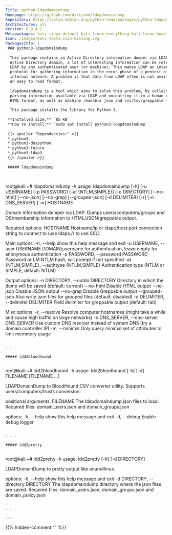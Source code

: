 ```yaml
---
Title: python-ldapdomaindump
Homepage: https://github.com/dirkjanm/ldapdomaindump
Repository: https://salsa.debian.org/python-team/packages/python-ldapdomaindump
Architectures: all
Version: 0.9.4-1
Metapackages: kali-linux-default kali-linux-everything kali-linux-headless kali-linux-large kali-tools-exploitation kali-tools-forensics kali-tools-information-gathering kali-tools-passwords kali-tools-respond kali-tools-social-engineering kali-tools-top10 kali-tools-vulnerability kali-tools-web 
Icon: /images/kali-tools-icon-missing.svg
PackagesInfo: |
 ### python3-ldapdomaindump
 
  This package contains an Active Directory information dumper via LDAP. In an
  Active Directory domain, a lot of interesting information can be retrieved via
  LDAP by any authenticated user (or machine). This makes LDAP an interesting
  protocol for gathering information in the recon phase of a pentest of an
  internal network. A problem is that data from LDAP often is not available in
  an easy to read format.
   
  ldapdomaindump is a tool which aims to solve this problem, by collecting and
  parsing information available via LDAP and outputting it in a human readable
  HTML format, as well as machine readable json and csv/tsv/greppable files.
   
  This package installs the library for Python 3.
 
 **Installed size:** `85 KB`  
 **How to install:** `sudo apt install python3-ldapdomaindump`  
 
 {{< spoiler "Dependencies:" >}}
 * python3
 * python3-dnspython
 * python3-future
 * python3-ldap3
 {{< /spoiler >}}
 
 ##### ldapdomaindump
 
 
 ```
 root@kali:~# ldapdomaindump -h
 usage: ldapdomaindump [-h] [-u USERNAME] [-p PASSWORD] [-at {NTLM,SIMPLE}]
                       [-o DIRECTORY] [--no-html] [--no-json] [--no-grep]
                       [--grouped-json] [-d DELIMITER] [-r] [-n DNS_SERVER]
                       [-m]
                       HOSTNAME
 
 Domain information dumper via LDAP. Dumps users/computers/groups and
 OS/membership information to HTML/JSON/greppable output.
 
 Required options:
   HOSTNAME              Hostname/ip or ldap://host:port connection string to
                         connect to (use ldaps:// to use SSL)
 
 Main options:
   -h, --help            show this help message and exit
   -u USERNAME, --user USERNAME
                         DOMAIN\username for authentication, leave empty for
                         anonymous authentication
   -p PASSWORD, --password PASSWORD
                         Password or LM:NTLM hash, will prompt if not specified
   -at {NTLM,SIMPLE}, --authtype {NTLM,SIMPLE}
                         Authentication type (NTLM or SIMPLE, default: NTLM)
 
 Output options:
   -o DIRECTORY, --outdir DIRECTORY
                         Directory in which the dump will be saved (default:
                         current)
   --no-html             Disable HTML output
   --no-json             Disable JSON output
   --no-grep             Disable Greppable output
   --grouped-json        Also write json files for grouped files (default:
                         disabled)
   -d DELIMITER, --delimiter DELIMITER
                         Field delimiter for greppable output (default: tab)
 
 Misc options:
   -r, --resolve         Resolve computer hostnames (might take a while and
                         cause high traffic on large networks)
   -n DNS_SERVER, --dns-server DNS_SERVER
                         Use custom DNS resolver instead of system DNS (try a
                         domain controller IP)
   -m, --minimal         Only query minimal set of attributes to limit memmory
                         usage
 ```
 
 - - -
 
 ##### ldd2bloodhound
 
 
 ```
 root@kali:~# ldd2bloodhound -h
 usage: ldd2bloodhound [-h] [-d] FILENAME [FILENAME ...]
 
 LDAPDomainDump to BloodHound CSV converter utility. Supports
 users/computers/trusts conversion.
 
 positional arguments:
   FILENAME     The ldapdomaindump json files to load. Required files:
                domain_users.json and domain_groups.json
 
 options:
   -h, --help   show this help message and exit
   -d, --debug  Enable debug logger
 ```
 
 - - -
 
 ##### ldd2pretty
 
 
 ```
 root@kali:~# ldd2pretty -h
 usage: ldd2pretty [-h] [-d DIRECTORY]
 
 LDAPDomainDump to pretty output like enum4linux.
 
 options:
   -h, --help            show this help message and exit
   -d DIRECTORY, --directory DIRECTORY
                         The ldapdomaindump directory where the json files are
                         saved. Required files: domain_users.json,
                         domain_groups.json and domain_policy.json
 ```
 
 - - -
 
---
```

{{% hidden-comment "<!--Do not edit anything above this line-->" %}}
